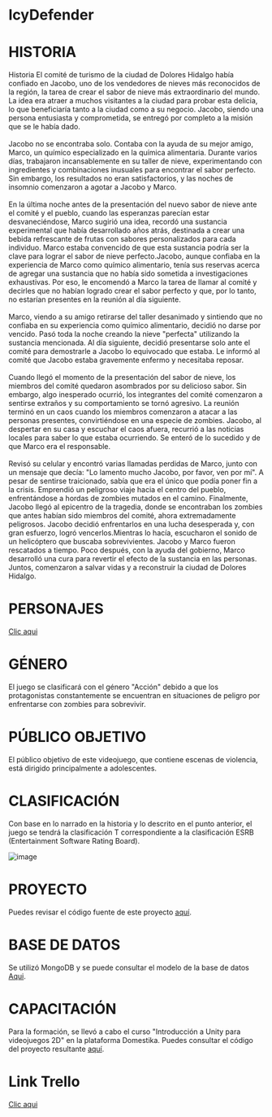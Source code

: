 # IcyDefender
# HISTORIA
Historia 
El comité de turismo de la ciudad de Dolores Hidalgo había confiado en Jacobo, uno de los vendedores de nieves más reconocidos de la región, la tarea de crear el sabor de nieve más extraordinario del mundo. La idea era atraer a muchos visitantes a la ciudad para probar esta delicia, lo que beneficiaría tanto a la ciudad como a su negocio. Jacobo, siendo una persona entusiasta y comprometida, se entregó por completo a la misión que se le había dado.
<br>
<br>
Jacobo no se encontraba solo. Contaba con la ayuda de su mejor amigo, Marco, un químico especializado en la química alimentaria. Durante varios días, trabajaron incansablemente en su taller de nieve, experimentando con ingredientes y combinaciones inusuales para encontrar el sabor perfecto. Sin embargo, los resultados no eran satisfactorios, y las noches de insomnio comenzaron a agotar a Jacobo y Marco.
<br>
<br>
En la última noche antes de la presentación del nuevo sabor de nieve ante el comité y el pueblo, cuando las esperanzas parecían estar desvaneciéndose, Marco sugirió una idea, recordó una sustancia experimental que había desarrollado años atrás, destinada a crear una bebida refrescante de frutas con sabores personalizados para cada individuo. Marco estaba convencido de que esta sustancia podría ser la clave para lograr el sabor de nieve perfecto.Jacobo, aunque confiaba en la experiencia de Marco como químico alimentario, tenía sus reservas acerca de agregar una sustancia que no había sido sometida a investigaciones exhaustivas. Por eso, le encomendó a Marco la tarea de llamar al comité y decirles que no habían logrado crear el sabor perfecto y que, por lo tanto, no estarían presentes en la reunión al día siguiente.
<br>
<br>
Marco, viendo a su amigo retirarse del taller desanimado y sintiendo que no confiaba en su experiencia como químico alimentario, decidió no darse por vencido. Pasó toda la noche creando la nieve "perfecta" utilizando la sustancia mencionada. Al día siguiente, decidió presentarse solo ante el comité para demostrarle a Jacobo lo equivocado que estaba. Le informó al comité que Jacobo estaba gravemente enfermo y necesitaba reposar.
<br>
<br>
Cuando llegó el momento de la presentación del sabor de nieve, los miembros del comité quedaron asombrados por su delicioso sabor. Sin embargo, algo inesperado ocurrió, los integrantes del comité comenzaron a sentirse extraños y su comportamiento se tornó agresivo. La reunión terminó en un caos cuando los miembros comenzaron a atacar a las personas presentes, convirtiéndose en una especie de zombies.
Jacobo, al despertar en su casa y escuchar el caos afuera, recurrió a las noticias locales para saber lo que estaba ocurriendo. Se enteró de lo sucedido y de que Marco era el responsable. 
<br>
<br>
Revisó su celular y encontró varias llamadas perdidas de Marco, junto con un mensaje que decía: "Lo lamento mucho Jacobo, por favor, ven por mí". A pesar de sentirse traicionado, sabía que era el único que podía poner fin a la crisis. Emprendió un peligroso viaje hacia el centro del pueblo, enfrentándose a hordas de zombies mutados en el camino.
Finalmente, Jacobo llegó al epicentro de la tragedia, donde se encontraban los zombies que antes habían sido miembros del comité, ahora extremadamente peligrosos. Jacobo decidió enfrentarlos en una lucha desesperada y, con gran esfuerzo, logró vencerlos.Mientras lo hacía, escucharon el sonido de un helicóptero que buscaba sobrevivientes. Jacobo y Marco fueron rescatados a tiempo. Poco después, con la ayuda del gobierno, Marco desarrolló una cura para revertir el efecto de la sustancia en las personas. Juntos, comenzaron a salvar vidas y a reconstruir la ciudad de Dolores Hidalgo.
# PERSONAJES
[Clic aqui](https://github.com/Carlos-Soto-L/IcyDefender/tree/main/ASSETS/PERSONAJES)

# GÉNERO
El juego se clasificará con el género "Acción" debido a que los protagonistas constantemente se encuentran en situaciones de peligro por enfrentarse con zombies para sobrevivir.
# PÚBLICO OBJETIVO
El público objetivo de este videojuego, que contiene escenas de violencia, está dirigido principalmente a adolescentes.
# CLASIFICACIÓN
Con base en lo narrado en la historia y lo descrito en el punto anterior, el juego se tendrá la clasificación T correspondiente a la clasificación ESRB (Entertainment Software Rating Board).

![image](https://github.com/Carlos-Soto-L/IcyDefender/assets/67080087/3bc4e6f0-4406-4ade-8df6-68565806ad9f)

# PROYECTO
Puedes revisar el código fuente de este proyecto [aquí](https://github.com/Carlos-Soto-L/IcyDefender/tree/main/VIDEOJUEGO/IcyDefender).

# BASE DE DATOS
Se utilizó MongoDB y se puede consultar el modelo de la base de datos [Aqui](https://github.com/Carlos-Soto-L/IcyDefender/tree/main/PROPUESTA%20BASE%20DE%20DATOS).

# CAPACITACIÓN
Para la formación, se llevó a cabo el curso "Introducción a Unity para videojuegos 2D" en la plataforma Domestika. Puedes consultar el código del proyecto resultante [aquí](https://github.com/Carlos-Soto-L/IcyDefender/tree/main/CURSOS).
# Link Trello
<a href="https://trello.com/invite/b/U2Mb3YjK/ATTI7b24159989dd65e50207b618bac24c580E656A14/juego">Clic aqui</a>
